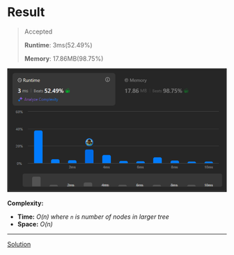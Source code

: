 # Result

> Accepted
>
> **Runtime**: 3ms(52.49%)
>
> **Memory**: 17.86MB(98.75%)


![Result Image](result.png)


**Complexity:**

- **Time:** *O(n)* *where `n` is number of nodes in larger tree*
- **Space:** *O(n)*


---

[Solution](https://leetcode.com/problems/merge-two-binary-trees/solutions/588123/100-00-fast-in-run-time-and-memory-recursive-iterative-bfs-dfs/)